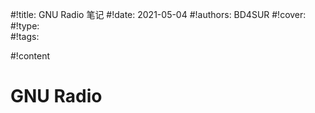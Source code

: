 #!title:    GNU Radio 笔记
#!date:     2021-05-04
#!authors:  BD4SUR
#!cover:    
#!type:     
#!tags:     

#!content

# GNU Radio
